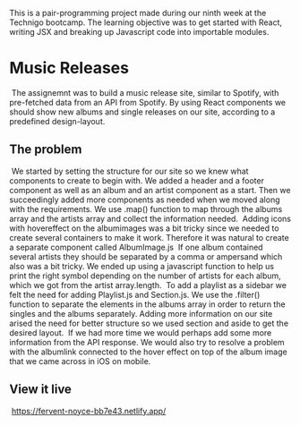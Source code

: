 This is a pair-programming project made during our ninth week at the Technigo bootcamp. The learning objective was to get started with React, writing JSX and breaking up Javascript code into importable modules.
​
# Music Releases
​
The assignemnt was to build a music release site, similar to Spotify, with pre-fetched data from an API from Spotify. By using React components we should show new albums and single releases on our site, according to a predefined design-layout.
​
## The problem
​
We started by setting the structure for our site so we knew what components to create to begin with. We added a header and a footer component as well as an album and an artist component as a start. Then we succeedingly added more components as needed when we moved along with the requirements. We use .map() function to map through the albums array and the artists array and collect the information needed.
​
Adding icons with hovereffect on the albumimages was a bit tricky since we needed to create several containers to make it work. Therefore it was natural to create a separate component called AlbumImage.js 
​
If one album contained several artists they should be separated by a comma or ampersand which also was a bit tricky. We ended up using a javascript function to help us print the right symbol depending on the number of artists for each album, which we got from the artist array.length.
​
To add a playlist as a sidebar we felt the need for adding Playlist.js and Section.js. We use the .filter() function to separate the elements in the albums array in order to return the singles and the albums separately. Adding more information on our site arised the need for better structure so we used section and aside to get the desired layout.
​
If we had more time we would perhaps add some more information from the API response. We would also try to resolve a problem with the albumlink connected to the hover effect on top of the album image that we came across in iOS on mobile.
​
## View it live
​
https://fervent-noyce-bb7e43.netlify.app/
